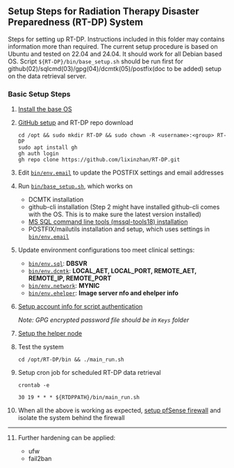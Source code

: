 <h2>Setup Steps for Radiation Therapy Disaster Preparedness (RT-DP) System</h2>

Steps for setting up RT-DP. Instructions included in this folder may contains information more than required.
The current setup procedure is based on Ubuntu and tested on 22.04 and 24.04. It should work for all Debian based OS.
Script `${RT-DP}/bin/base_setup.sh` should be run first for github(02)/sqlcmd(03)/gpg(04)/dcmtk(05)/postfix(doc to be added) setup on the data retrieval server.

### Basic Setup Steps

1. [Install the base OS](./01%20-%20OS%20Installation%20-%20Ubuntu.md)

2. [GitHub setup](./02%20-%20GitHub%20Setup.md) and RT-DP repo download

    ```
    cd /opt && sudo mkdir RT-DP && sudo chown -R <username>:<group> RT-DP
    sudo apt install gh
    gh auth login
    gh repo clone https://github.com/lixinzhan/RT-DP.git
    ```

3. Edit [`bin/env.email`](../../bin/env.email) to update the POSTFIX settings and email addresses

4. Run [`bin/base_setup.sh`](../../bin/base_setup.sh), which works on

    - DCMTK installation
    - github-cli installation (Step 2 might have installed github-cli comes with the OS. This is to make sure the latest version installed)
    - [MS SQL command line tools (mssql-tools18) installation](./03%20-%20MS%20SQL%20Command-Line%20Tools.md)
    - POSTFIX/mailutils installation and setup, which uses settings in [`bin/env.email`](../../bin/env.email)

5. Update environment configurations too meet clinical settings:

    - [`bin/env.sql`](../../bin/env.sql): **DBSVR**
    - [`bin/env.dcmtk`](../../bin/env.dcmtk): **LOCAL_AET, LOCAL_PORT, REMOTE_AET, REMOTE_IP, REMOTE_PORT**
    - [`bin/env.network`](../../bin/env.network): **MYNIC**
    - [`bin/env.ehelper`](../../bin/env.ehelper): **Image server nfo and ehelper info**

6. [Setup account info for script authentication](./04%20-%20GPG%20Encryption%20Setup.md)

    _Note: GPG encrypted password file should be in `Keys` folder_

7. [Setup the helper node](./06%20-%20Helper%20Node%20Setup.md)

8. Test the system

    ```
    cd /opt/RT-DP/bin && ./main_run.sh
    ```

9. Setup cron job for scheduled RT-DP data retrieval

    ```
    crontab -e

    30 19 * * * ${RTDPPATH}/bin/main_run.sh
    ```

10. When all the above is working as expected, [setup pfSense firewall](08%20-%20pfSense%20Setup.md) and isolate the system behind the firewall
---------------------------------

11. Further hardening can be applied:

    - ufw
    - fail2ban
    
